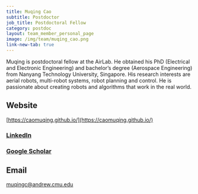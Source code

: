 ```yaml
---
title: Muqing Cao
subtitle: Postdoctor
job_title: Postdoctoral Fellow
category: postdoc
layout: team_member_personal_page
image: /img/team/muqing_cao.png
link-new-tab: true
---
```


Muqing is postdoctoral fellow at the AirLab. He obtained his PhD (Electrical and Electronic Engineering) and bachelor’s degree (Aerospace Engineering) from Nanyang Technology University, Singapore. His research interests are aerial robots, multi-robot systems, robot planning and control. He is passionate about creating robots and algorithms that work in the real world.

## Website ##
[https://caomuqing.github.io/](https://caomuqing.github.io/)

### [LinkedIn](https://www.linkedin.com/in/muqing-cao/) ###

### [Google Scholar](https://scholar.google.com/citations?user=ddBNGlwAAAAJ&hl=en) ###

## Email ##
muqingc@andrew.cmu.edu

